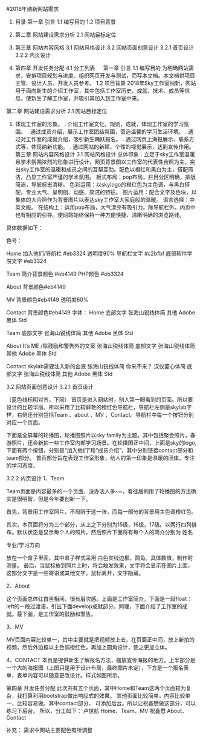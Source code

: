 #2018年纳新网站需求

1. 目录
   第一章 引言
   1.1 编写目的
   1.2 项目背景
2. 第二章 网站建设需求分析
   2.1 网站目标定位

3. 第三章 网站内容风格
     3.1 网站风格设计
     3.2 网站页面创意设计
   		3.2.1 首页设计
   		3.2.2 内页设计

4. 第四章 开发任务分配
   	4.1 分工列表
    
   第一章 引言
   1.1	编写目的
   为明确网站需求，安排项目规划与进度、组织网页开发与测试，而写本文档。本文档供项目主管、设计人员、开发人员参考。
   1.2	项目背景
   2018年Sky工作室纳新，网站用于面向新生的介绍工作室，其中包括工作室历史、成就、技术、成员等信息。使新生了解工作室，并吸引其加入到工作室中来。


第二章 网站建设需求分析
	2.1 网站目标定位
1.	体现工作室的形象。
  .	介绍工作室文化，规则，成就，体现工作室的学习氛围。
  .	通过成员介绍，展示工作室团结氛围，营造温馨的学习生活环境。
  .	通过对工作室的成就介绍，吸引新生踊跃报名。
  .	通过网页上海报展示、联系方式等，体现纳新功能。
  .	通过网站的新颖，个性的视觉展示，达到宣传作用。
  第三章 网站内容风格设计
  3.1 网站风格设计
  总体印象：立足于sky工作室温暖且学术氛围浓烈的形象进行设计，网页背景图以工作室的代表性合照为主，突出sky工作室的温暖和成员之间的互帮互助。配色以橙红和黑白为主，搭配简洁，凸显工作室严谨的学术氛围。
  板式布局：pop布局，栏目分区明确，排版简洁，导航标志清晰。
  色彩运用：以skylogo的橙红色为主色调，与黑白搭配，专业大气、呈明朗、动感、简洁的特征。
  图片运用：配合文字及色块，以集体的大合照作为背景图片以表达sky工作室大家庭般的温暖。
  语言选择：中英文版。
  在结构上：运用pop布局，大气漂亮有吸引力。除导航栏外，内页中也有相应的引导。使网站始终保持一种方便快捷、清晰明确的浏览路线。

具体数据如下：

色号：

Home
加入他们/导航栏 #eb3324 透明度90%
导航栏文字 #c2bfbf
底部软件学院文字 #eb3324

Team
简介背景颜色 #eb4149
PHP颜色 #eb3324

About
背景颜色#eb4149

MV
背景颜色#eb4149 透明度60%

Contact
背景颜色#eb4149
字体：
Home
底部文字 张海山锐线体简
其他 Adobe 黑体 Std

Team
底部文字 张海山锐线体简
其他 Adobe 黑体 Std

About
It’s ME /除鼓励和警告外的文案  张海山锐线体简
底部文字 张海山锐线体简
其他 Adobe 黑体 Std

Contact
skylab需要注入新的血液 张海山锐线体简
你来不来？ 汉仪菱心体简
底部文字 张海山锐线体简
其他 Adobe 黑体 Std


3.2 网站页面创意设计
		3.2.1 首页设计

（蓝色线标明对齐，下同）
首页是进入网站时，别人第一眼看到的页面。所以要设计的比较华丽。所以采用了比较鲜艳的橙红色导航栏，导航栏左侧是skylab字样，右侧还分别包括Team 、about 、MV 、Contact。导航栏中每一个按钮分别对应一个页面。

下面是全屏幕的轮播图，轮播图照片以sky family为主题。其中包括聚会照片，春游照片，还会新拍一些工作室内部学习场景。在轮播图正中间，上面是sky的logo,下面有两个按钮，分别是“加入他们”和“成员介绍”，其中分别链接contact部分和team部分。 首页部分旨在表现工作室形象，给人的第一印象是温暖的团体，专注的学习态度。                                                                                                                                                                                                                                                                                                                                                                             
	

3.2.2 内页设计
1、Team 

Team页面是内容最多的一个页面，没办法人多~~，看往届利用了轮播图的方法确实是很明智，但是今年要创新一下。

首先，背景用工作室照片，不局限于这一张，而每一部分的背景用主色调橙红色。

其次，本页面将分为三个部分，从上之下分别为15级，16级，17级。以两行四列排布。默认状态是显示每个人的照片，然后照片下面将有每个人的简介分别为 <h>姓名</h>  <p>专业/学习方向</p> 放在一个盒子里面，其中盒子样式采用 白色实线边框，圆角。具体数值，制作时测量。
最后，当鼠标放到照片上时，将会触发效果，文字将会显示在图片上面，这部分文字是一些寄语或其他文字。鼠标离开，文字隐藏。

2、About

这个页面总体红白黑相间，很有层次感。上面是工作室简介，下面是一段float：left的一段过渡语，引出下面develop成就部分。同理，下面介绍了工作室的成就。最下面，是工作室的鼓励和警告。

3、MV


MV页面内容比较单一，其中主要就是把视频放上去，在页面正中间，放上新拍的视频，然后外边框以主色调橙红色，再加上圆角设计，使之更加立体。

4、CONTACT
本页是提供新生了解报名方法，摆放宣传海报的地方。上半部分是一个大的海报图（上图只是用于设计布局，最终图片未定），下方是一个报名表单，表单内容可以随意更改设计。样式如图所示。

  

第四章 开发任务分配
此次共有五个页面，其中Home和Team这两个页面较为复杂，我打算利用bootstrap做出响应式的效果。
其他页面比较简单，内容比较单一，比较容易做。其中contact部分，
可添加后台。所以让祝鑫懋做这部分，可以练习下后台。
	所以，分工如下：
卢世航	Home、Team、MV
祝鑫懋	About、Contact

补充：
需求中网站主要配色有所调整